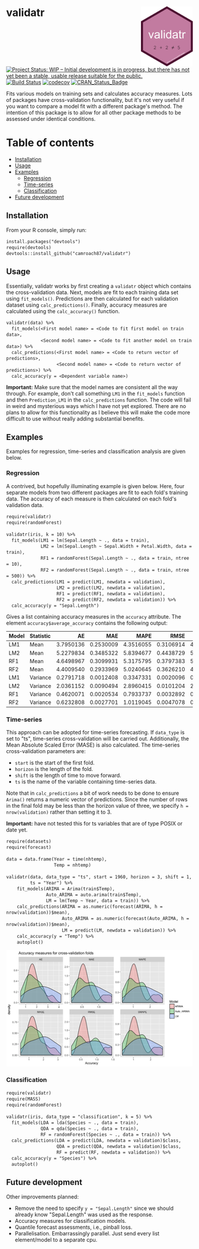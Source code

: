 # validatr <img src="man/figures/logo.png" align="right" width="140" />

[![Project Status: WIP – Initial development is in progress, but there has not yet been a stable, usable release suitable for the public.](http://www.repostatus.org/badges/latest/wip.svg)](http://www.repostatus.org/#wip)
[![Build Status](https://travis-ci.org/camroach87/validatr.svg?branch=master)](https://travis-ci.org/camroach87/validatr)
[![codecov](https://codecov.io/github/camroach87/validatr/branch/master/graphs/badge.svg)](https://codecov.io/github/camroach87/validatr)
[![CRAN_Status_Badge](http://www.r-pkg.org/badges/version/validatr)](https://CRAN.R-project.org/package=validatr)


Fits various models on training sets and calculates accuracy measures. Lots of packages have cross-validation functionality, but it's not very useful if you want to compare a model fit with a different package's method. The intention of this package is to allow for all other package methods to be assessed under identical conditions.


# Table of contents

* [Installation](#installation)
* [Usage](#usage)
* [Examples](#examples)
    * [Regression](#regression)
    * [Time-series](#time-series)
    * [Classification](#classification)
* [Future development](#future-development)

## Installation

From your R console, simply run:

```{r}
install.packages("devtools")
require(devtools)
devtools::install_github("camroach87/validatr")
```

## Usage

Essentially, validatr works by first creating a `validatr` object which contains the cross-validation data. Next, models are fit to each training data set using `fit_models()`. Predictions are then calculated for each validation dataset using `calc_predictions()`. Finally, accuracy measures are calculated using the `calc_accuracy()` function.

```{r}
validatr(data) %>% 
  fit_models(<First model name> = <Code to fit first model on train data>,
             <Second model name> = <Code to fit another model on train data>) %>% 
  calc_predictions(<First model name> = <Code to return vector of predictions>,
                   <Second model name> = <Code to return vector of predictions>) %>% 
  calc_accuracy(y = <Dependent variable name>)
```

__Important:__ Make sure that the model names are consistent all the way through. For example, don't call something `LM1` in the `fit_models` function and then `Prediction_LM1` in the `calc_predictions` function. The code will fail in weird and mysterious ways which I have not yet explored. There are no plans to allow for this functionality as I believe this will make the code more difficult to use without really adding substantial benefits.

## Examples

Examples for regression, time-series and classification analysis are given below. 

### Regression

A contrived, but hopefully illuminating example is given below. Here, four separate models from two different packages are fit to each fold's training data. The accuracy of each measure is then calculated on each fold's validation data.


```{r}
require(validatr)
require(randomForest)

validatr(iris, k = 10) %>%
  fit_models(LM1 = lm(Sepal.Length ~ ., data = train),
             LM2 = lm(Sepal.Length ~ Sepal.Width + Petal.Width, data = train),
             RF1 = randomForest(Sepal.Length ~ ., data = train, ntree = 10),
             RF2 = randomForest(Sepal.Length ~ ., data = train, ntree = 500)) %>%
  calc_predictions(LM1 = predict(LM1, newdata = validation),
                   LM2 = predict(LM2, newdata = validation),
                   RF1 = predict(RF1, newdata = validation),
                   RF2 = predict(RF2, newdata = validation)) %>%
  calc_accuracy(y = "Sepal.Length")
```

Gives a list containing accuracy measures in the `accuracy` attribute. The element `accuracy$average_accuracy` contains the following output:

|Model |Statistic |        AE|       MAE|      MAPE|      RMSE|     SMAPE|
|:-----|:---------|---------:|---------:|---------:|---------:|---------:|
|LM1   |Mean      | 3.7950136| 0.2530009| 4.3516055| 0.3106914| 4.3318653|
|LM2   |Mean      | 5.2279834| 0.3485322| 5.8394677| 0.4438729| 5.8149103|
|RF1   |Mean      | 4.6498967| 0.3099931| 5.3175795| 0.3797383| 5.2790324|
|RF2   |Mean      | 4.4009540| 0.2933969| 5.0240645| 0.3626210| 4.9876589|
|LM1   |Variance  | 0.2791718| 0.0012408| 0.3347331| 0.0020096| 0.3032631|
|LM2   |Variance  | 2.0361152| 0.0090494| 2.8960415| 0.0101204| 2.5389126|
|RF1   |Variance  | 0.4620071| 0.0020534| 0.7933737| 0.0032892| 0.6486826|
|RF2   |Variance  | 0.6232808| 0.0027701| 1.0119045| 0.0047078| 0.8710760|

### Time-series

This approach can be adopted for time-series forecasting. If `data_type` is set to "ts", time-series cross-validation will be carried out. Additionally, the Mean Absolute Scaled Error (MASE) is also calculated. The time-series cross-validation parameters are:

* `start` is the start of the first fold.
* `horizon` is the length of the fold. 
* `shift` is the length of time to move forward.
* `ts` is the name of the variable containing time-series data.

Note that in `calc_predictions` a bit of work needs to be done to ensure `Arima()` returns a numeric vector of predictions. Since the number of rows in the final fold may be less than the horizon value of three, we specify `h = nrow(validation)` rather than setting it to 3.

__Important:__ have not tested this for ts variables that are of type POSIX or date yet.

```{r}
require(datasets)
require(forecast)

data = data.frame(Year = time(nhtemp),
                  Temp = nhtemp)

validatr(data, data_type = "ts", start = 1960, horizon = 3, shift = 1,
         ts = "Year") %>% 
    fit_models(ARIMA = Arima(train$Temp),
               Auto_ARIMA = auto.arima(train$Temp),
               LM = lm(Temp ~ Year, data = train)) %>% 
    calc_predictions(ARIMA = as.numeric(forecast(ARIMA, h = nrow(validation))$mean),
                     Auto_ARIMA = as.numeric(forecast(Auto_ARIMA, h = nrow(validation))$mean),
                     LM = predict(LM, newdata = validation)) %>% 
    calc_accuracy(y = "Temp") %>% 
    autoplot()
```

![](man/figures/autoplot-example.png)

### Classification

```{r}
require(validatr)
require(MASS)
require(randomForest)

validatr(iris, data_type = "classification", k = 5) %>%
  fit_models(LDA = lda(Species ~ ., data = train),
             QDA = qda(Species ~ ., data = train),
             RF = randomForest(Species ~ ., data = train)) %>%
  calc_predictions(LDA = predict(LDA, newdata = validation)$class,
                   QDA = predict(QDA, newdata = validation)$class,
                   RF = predict(RF, newdata = validation)) %>%
  calc_accuracy(y = "Species") %>% 
  autoplot()
```

## Future development

Other improvements planned:

* Remove the need to specify `y = "Sepal.Length"` since we should already know "Sepal.Length" was used as the response.
* Accuracy measures for classification models.
* Quantile forecast assessments, i.e., pinball loss.
* Parallelisation. Embarrassingly parallel. Just send every list element/model to a separate cpu.
